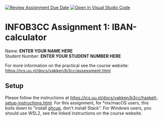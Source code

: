 [![Review Assignment Due Date](https://classroom.github.com/assets/deadline-readme-button-24ddc0f5d75046c5622901739e7c5dd533143b0c8e959d652212380cedb1ea36.svg)](https://classroom.github.com/a/JoAgce3o)
[![Open in Visual Studio Code](https://classroom.github.com/assets/open-in-vscode-718a45dd9cf7e7f842a935f5ebbe5719a5e09af4491e668f4dbf3b35d5cca122.svg)](https://classroom.github.com/online_ide?assignment_repo_id=13008014&assignment_repo_type=AssignmentRepo)
# INFOB3CC Assignment 1: IBAN-calculator

Name:  **ENTER YOUR NAME HERE**<br>
Student Number: **ENTER YOUR STUDENT NUMBER HERE**

For more information on the practical see the course website:
<https://ics.uu.nl/docs/vakken/b3cc/assessment.html>


## Setup

Please follow the instructions at
<https://ics.uu.nl/docs/vakken/b3cc/haskell-setup-instructions.html>. For
this assignment, for \*nix/macOS users, this boils down to "install
[ghcup](https://www.haskell.org/ghcup/), don't install Stack". For Windows
users, you should use WSL2, see the linked instructions on the course website.
